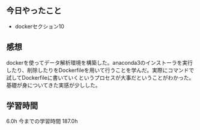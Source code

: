 ## 今日やったこと
- dockerセクション10

## 感想
dockerを使ってデータ解析環境を構築した。anaconda3のインストーラを実行したり、削除したりをDockerfileを用いて行うことを学んだ。実際にコマンドで試してDockerfileに書いていくというプロセスが大事だということがわかった。基礎が身についてきた実感が少しした。

## 学習時間
6.0h 今までの学習時間 187.0h

